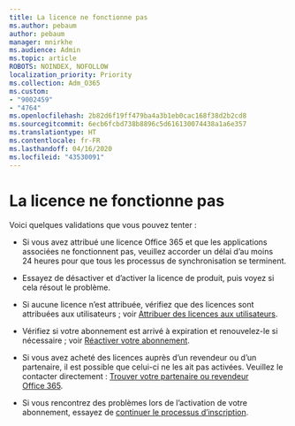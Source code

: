 ```yaml
---
title: La licence ne fonctionne pas
ms.author: pebaum
author: pebaum
manager: mnirkhe
ms.audience: Admin
ms.topic: article
ROBOTS: NOINDEX, NOFOLLOW
localization_priority: Priority
ms.collection: Adm_O365
ms.custom:
- "9002459"
- "4764"
ms.openlocfilehash: 2b82d6f19ff479ba4a3b1eb0cac168f38d2b2cd8
ms.sourcegitcommit: 6ecb6fcbd738b8896c5d616130074438a1a6e357
ms.translationtype: HT
ms.contentlocale: fr-FR
ms.lasthandoff: 04/16/2020
ms.locfileid: "43530091"
---
```

# <a name="license-not-working"></a>La licence ne fonctionne pas

Voici quelques validations que vous pouvez tenter :

- Si vous avez attribué une licence Office 365 et que les applications associées ne fonctionnent pas, veuillez accorder un délai d’au moins 24 heures pour que tous les processus de synchronisation se terminent. 

- Essayez de désactiver et d’activer la licence de produit, puis voyez si cela résout le problème. 

- Si aucune licence n’est attribuée, vérifiez que des licences sont attribuées aux utilisateurs ; voir [Attribuer des licences aux utilisateurs](https://docs.microsoft.com/en-us/microsoft-365/admin/manage/assign-licenses-to-users?view=o365-worldwide).

- Vérifiez si votre abonnement est arrivé à expiration et renouvelez-le si nécessaire ; voir [Réactiver votre abonnement](https://docs.microsoft.com/alchemyinsights/reactivate-your-subscription). 

- Si vous avez acheté des licences auprès d’un revendeur ou d’un partenaire, il est possible que celui-ci ne les ait pas activées. Veuillez le contacter directement : [Trouver votre partenaire ou revendeur Office 365](https://docs.microsoft.com//microsoft-365/admin/manage/find-your-partner-or-reseller).

- Si vous rencontrez des problèmes lors de l’activation de votre abonnement, essayez de [continuer le processus d’inscription](https://go.microsoft.com/fwlink/?linkid=2126800).
